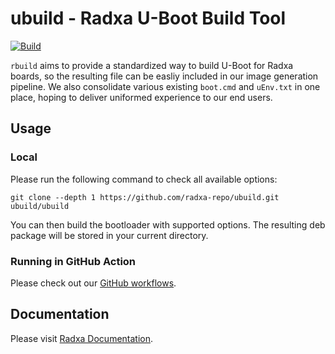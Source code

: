 # ubuild - Radxa U-Boot Build Tool

[![Build](https://github.com/radxa-repo/ubuild/actions/workflows/build.yml/badge.svg)](https://github.com/radxa-repo/ubuild/actions/workflows/build.yml)

`rbuild` aims to provide a standardized way to build U-Boot for Radxa boards, so the resulting file can be easliy included in our image generation pipeline. We also consolidate various existing `boot.cmd` and `uEnv.txt` in one place, hoping to deliver uniformed experience to our end users.

## Usage

### Local 

Please run the following command to check all available options:
```
git clone --depth 1 https://github.com/radxa-repo/ubuild.git
ubuild/ubuild
```

You can then build the bootloader with supported options. The resulting deb package will be stored in your current directory.

### Running in GitHub Action

Please check out our [GitHub workflows](https://github.com/radxa-repo/ubuild/tree/main/.github/workflows).

## Documentation
Please visit [Radxa Documentation](https://radxa-doc.github.io/).